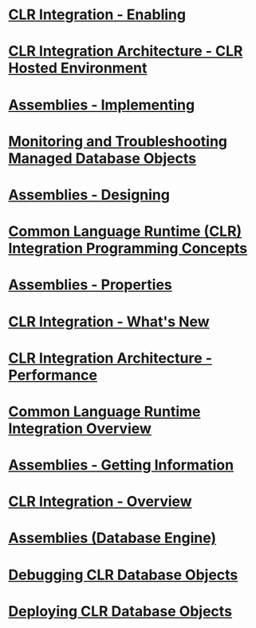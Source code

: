# [CLR Integration - Enabling](clr-integration-enabling.md)
# [CLR Integration Architecture - CLR Hosted Environment](clr-integration-architecture-clr-hosted-environment.md)
# [Assemblies - Implementing](assemblies-implementing.md)
# [Monitoring and Troubleshooting Managed Database Objects](monitoring-and-troubleshooting-managed-database-objects.md)
# [Assemblies - Designing](assemblies-designing.md)
# [Common Language Runtime (CLR) Integration Programming Concepts](common-language-runtime-clr-integration-programming-concepts.md)
# [Assemblies - Properties](assemblies-properties.md)
# [CLR Integration - What's New](clr-integration-what-s-new.md)
# [CLR Integration Architecture  - Performance](clr-integration-architecture-performance.md)
# [Common Language Runtime Integration Overview](common-language-runtime-integration-overview.md)
# [Assemblies - Getting Information](assemblies-getting-information.md)
# [CLR Integration - Overview](clr-integration-overview.md)
# [Assemblies (Database Engine)](assemblies-database-engine.md)
# [Debugging CLR Database Objects](debugging-clr-database-objects.md)
# [Deploying CLR Database Objects](deploying-clr-database-objects.md)

